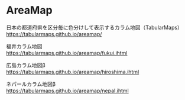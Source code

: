 # AreaMap
日本の都道府県を区分毎に色分けして表示するカラム地図（TabularMaps）  
https://tabularmaps.github.io/areamap/  

福井カラム地図  
https://tabularmaps.github.io/areamap/fukui.ihtml  

広島カラム地図β  
https://tabularmaps.github.io/areamap/hiroshima.ihtml  

ネパールカラム地図β  
https://tabularmaps.github.io/areamap/nepal.ihtml  
